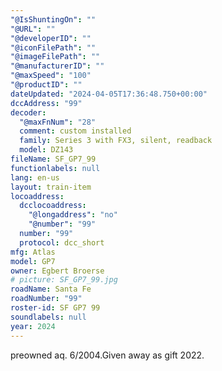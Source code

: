 ```yaml
---
"@IsShuntingOn": ""
"@URL": ""
"@developerID": ""
"@iconFilePath": ""
"@imageFilePath": ""
"@manufacturerID": ""
"@maxSpeed": "100"
"@productID": ""
dateUpdated: "2024-04-05T17:36:48.750+00:00"
dccAddress: "99"
decoder:
  "@maxFnNum": "28"
  comment: custom installed
  family: Series 3 with FX3, silent, readback
  model: DZ143
fileName: SF_GP7_99
functionlabels: null
lang: en-us
layout: train-item
locoaddress:
  dcclocoaddress:
    "@longaddress": "no"
    "@number": "99"
  number: "99"
  protocol: dcc_short
mfg: Atlas
model: GP7
owner: Egbert Broerse
# picture: SF_GP7_99.jpg
roadName: Santa Fe
roadNumber: "99"
roster-id: SF GP7 99
soundlabels: null
year: 2024
---
```


preowned aq. 6/2004.Given away as gift 2022.
